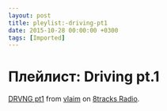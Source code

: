 ```yaml
---
layout: post
title: pleylist:-driving-pt1
date: 2015-10-28 00:00:00 +0300
tags: [Imported]
---
```

# Плейлист: Driving pt.1

[DRVNG pt1](http://8tracks.com/vlaim/drvng-pt1?utm_medium=referral&utm_content=mix-page&utm_campaign=embed_button) from [vlaim](http://8tracks.com/vlaim?utm_medium=referral&utm_content=mix-page&utm_campaign=embed_button) on [8tracks Radio](http://8tracks.com?utm_medium=referral&utm_content=mix-page&utm_campaign=embed_button).